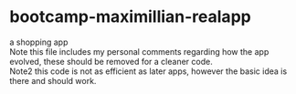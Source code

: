 # bootcamp-maximillian-realapp
a shopping app  <br>
Note this file includes my personal comments regarding how the app evolved, these should be removed for a cleaner code.  <br>
Note2 this code is not as efficient as later apps, however the basic idea is there and should work.  <br>
